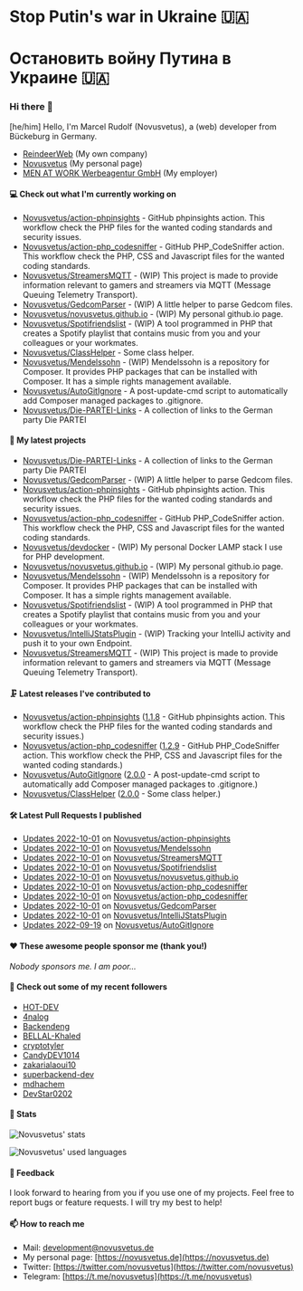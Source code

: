# Stop Putin's war in Ukraine 🇺🇦
# Остановить войну Путина в Украине 🇺🇦

### Hi there 👋

[he/him]
Hello, I'm Marcel Rudolf (Novusvetus), a (web) developer from Bückeburg in Germany.

* [ReindeerWeb](https://reindeer-web.de) (My own company)
* [Novusvetus](https://novusvetus.de) (My personal page)
* [MEN AT WORK Werbeagentur GmbH](https://www.men-at-work.de/) (My employer)

#### 💻 Check out what I'm currently working on

- [Novusvetus/action-phpinsights](https://github.com/Novusvetus/action-phpinsights) - GitHub phpinsights action. This workflow check the PHP files for the wanted coding standards and security issues.
- [Novusvetus/action-php_codesniffer](https://github.com/Novusvetus/action-php_codesniffer) - GitHub PHP_CodeSniffer action. This workflow check the PHP, CSS and Javascript files for the wanted coding standards.
- [Novusvetus/StreamersMQTT](https://github.com/Novusvetus/StreamersMQTT) - (WIP) This project is made to provide information relevant to gamers and streamers via MQTT (Message Queuing Telemetry Transport).
- [Novusvetus/GedcomParser](https://github.com/Novusvetus/GedcomParser) - (WIP) A little helper to parse Gedcom files.
- [Novusvetus/novusvetus.github.io](https://github.com/Novusvetus/novusvetus.github.io) - (WIP) My personal github.io page.
- [Novusvetus/Spotifriendslist](https://github.com/Novusvetus/Spotifriendslist) - (WIP) A tool programmed in PHP that creates a Spotify playlist that contains music from you and your colleagues or your workmates.
- [Novusvetus/ClassHelper](https://github.com/Novusvetus/ClassHelper) - Some class helper.
- [Novusvetus/Mendelssohn](https://github.com/Novusvetus/Mendelssohn) - (WIP) Mendelssohn is a repository for Composer. It provides PHP packages that can be installed with Composer. It has a simple rights management available.
- [Novusvetus/AutoGitIgnore](https://github.com/Novusvetus/AutoGitIgnore) - A post-update-cmd script to automatically add Composer managed packages to .gitignore.
- [Novusvetus/Die-PARTEI-Links](https://github.com/Novusvetus/Die-PARTEI-Links) - A collection of links to the German party Die PARTEI

#### 🐣 My latest projects

- [Novusvetus/Die-PARTEI-Links](https://github.com/Novusvetus/Die-PARTEI-Links) - A collection of links to the German party Die PARTEI
- [Novusvetus/GedcomParser](https://github.com/Novusvetus/GedcomParser) - (WIP) A little helper to parse Gedcom files.
- [Novusvetus/action-phpinsights](https://github.com/Novusvetus/action-phpinsights) - GitHub phpinsights action. This workflow check the PHP files for the wanted coding standards and security issues.
- [Novusvetus/action-php_codesniffer](https://github.com/Novusvetus/action-php_codesniffer) - GitHub PHP_CodeSniffer action. This workflow check the PHP, CSS and Javascript files for the wanted coding standards.
- [Novusvetus/devdocker](https://github.com/Novusvetus/devdocker) - (WIP) My personal Docker LAMP stack I use for PHP development.
- [Novusvetus/novusvetus.github.io](https://github.com/Novusvetus/novusvetus.github.io) - (WIP) My personal github.io page.
- [Novusvetus/Mendelssohn](https://github.com/Novusvetus/Mendelssohn) - (WIP) Mendelssohn is a repository for Composer. It provides PHP packages that can be installed with Composer. It has a simple rights management available.
- [Novusvetus/Spotifriendslist](https://github.com/Novusvetus/Spotifriendslist) - (WIP) A tool programmed in PHP that creates a Spotify playlist that contains music from you and your colleagues or your workmates.
- [Novusvetus/IntelliJStatsPlugin](https://github.com/Novusvetus/IntelliJStatsPlugin) - (WIP) Tracking your IntelliJ activity and push it to your own Endpoint.
- [Novusvetus/StreamersMQTT](https://github.com/Novusvetus/StreamersMQTT) - (WIP) This project is made to provide information relevant to gamers and streamers via MQTT (Message Queuing Telemetry Transport).

#### 🗜 Latest releases I've contributed to

- [Novusvetus/action-phpinsights](https://github.com/Novusvetus/action-phpinsights) ([1.1.8](https://github.com/Novusvetus/action-phpinsights/releases/tag/1.1.8) - GitHub phpinsights action. This workflow check the PHP files for the wanted coding standards and security issues.)
- [Novusvetus/action-php_codesniffer](https://github.com/Novusvetus/action-php_codesniffer) ([1.2.9](https://github.com/Novusvetus/action-php_codesniffer/releases/tag/1.2.9) - GitHub PHP_CodeSniffer action. This workflow check the PHP, CSS and Javascript files for the wanted coding standards.)
- [Novusvetus/AutoGitIgnore](https://github.com/Novusvetus/AutoGitIgnore) ([2.0.0](https://github.com/Novusvetus/AutoGitIgnore/releases/tag/2.0.0) - A post-update-cmd script to automatically add Composer managed packages to .gitignore.)
- [Novusvetus/ClassHelper](https://github.com/Novusvetus/ClassHelper) ([2.0.0](https://github.com/Novusvetus/ClassHelper/releases/tag/2.0.0) - Some class helper.)

#### 🛠 Latest Pull Requests I published

- [Updates 2022-10-01](https://github.com/Novusvetus/action-phpinsights/pull/308) on [Novusvetus/action-phpinsights](https://github.com/Novusvetus/action-phpinsights)
- [Updates 2022-10-01](https://github.com/Novusvetus/Mendelssohn/pull/7) on [Novusvetus/Mendelssohn](https://github.com/Novusvetus/Mendelssohn)
- [Updates 2022-10-01](https://github.com/Novusvetus/StreamersMQTT/pull/4) on [Novusvetus/StreamersMQTT](https://github.com/Novusvetus/StreamersMQTT)
- [Updates 2022-10-01](https://github.com/Novusvetus/Spotifriendslist/pull/3) on [Novusvetus/Spotifriendslist](https://github.com/Novusvetus/Spotifriendslist)
- [Updates 2022-10-01](https://github.com/Novusvetus/novusvetus.github.io/pull/3) on [Novusvetus/novusvetus.github.io](https://github.com/Novusvetus/novusvetus.github.io)
- [Updates 2022-10-01](https://github.com/Novusvetus/action-php_codesniffer/pull/364) on [Novusvetus/action-php_codesniffer](https://github.com/Novusvetus/action-php_codesniffer)
- [Updates 2022-10-01](https://github.com/Novusvetus/action-php_codesniffer/pull/363) on [Novusvetus/action-php_codesniffer](https://github.com/Novusvetus/action-php_codesniffer)
- [Updates 2022-10-01](https://github.com/Novusvetus/GedcomParser/pull/21) on [Novusvetus/GedcomParser](https://github.com/Novusvetus/GedcomParser)
- [Updates 2022-10-01](https://github.com/Novusvetus/IntelliJStatsPlugin/pull/2) on [Novusvetus/IntelliJStatsPlugin](https://github.com/Novusvetus/IntelliJStatsPlugin)
- [Updates 2022-09-19](https://github.com/Novusvetus/AutoGitIgnore/pull/24) on [Novusvetus/AutoGitIgnore](https://github.com/Novusvetus/AutoGitIgnore)

#### ❤️ These awesome people sponsor me (thank you!)

_Nobody sponsors me. I am poor..._

#### 👯 Check out some of my recent followers

- [HOT-DEV](https://github.com/HOT-DEV)
- [4nalog](https://github.com/4nalog)
- [Backendeng](https://github.com/Backendeng)
- [BELLAL-Khaled](https://github.com/BELLAL-Khaled)
- [cryptotyler](https://github.com/cryptotyler)
- [CandyDEV1014](https://github.com/CandyDEV1014)
- [zakarialaoui10](https://github.com/zakarialaoui10)
- [superbackend-dev](https://github.com/superbackend-dev)
- [mdhachem](https://github.com/mdhachem)
- [DevStar0202](https://github.com/DevStar0202)

#### 🎢 Stats

![Novusvetus' stats](https://github-readme-stats.vercel.app/api?username=novusvetus&show_icons=true&count_private=true)

![Novusvetus' used languages](https://github-readme-stats.vercel.app/api/top-langs?username=novusvetus&layout=compact)

#### 💬 Feedback
I look forward to hearing from you if you use one of my projects. Feel free to report bugs or feature requests.
I will try my best to help!

#### 📫 How to reach me

- Mail: [development@novusvetus.de](mailto:development@novusvetus.de)
- My personal page: [https://novusvetus.de](https://novusvetus.de)
- Twitter: [https://twitter.com/novusvetus](https://twitter.com/novusvetus)
- Telegram: [https://t.me/novusvetus](https://t.me/novusvetus)

